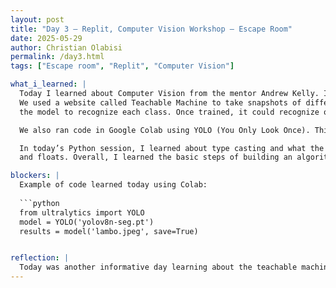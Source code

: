 ```yaml
---
layout: post
title: "Day 3 – Replit, Computer Vision Workshop – Escape Room"
date: 2025-05-29
author: Christian Olabisi
permalink: /day3.html
tags: ["Escape room", "Replit", "Computer Vision"]

what_i_learned: |
  Today I learned about Computer Vision from the mentor Andrew Kelly. I learned what the difference between image classification and object detection is.
  We used a website called Teachable Machine to take snapshots of different images in our room. For each item, we gave it its own class and then trained
  the model to recognize each class. Once trained, it could recognize objects when placed in front of the camera.

  We also ran code in Google Colab using YOLO (You Only Look Once). This code takes the image we upload and identifies specific objects within it.

  In today’s Python session, I learned about type casting and what the type() function does. I also learned how to convert between strings, integers,
  and floats. Overall, I learned the basic steps of building an algorithm in Python.

blockers: |
  Example of code learned today using Colab:
  
  ```python
  from ultralytics import YOLO
  model = YOLO('yolov8n-seg.pt')
  results = model('lambo.jpeg', save=True)


reflection: |
  Today was another informative day learning about the teachable machine and Colab. Also learning more skills in python helped improve  my skills and i look forward to applying them when we start the program next week. Lastly I had fun playing the escape with my    project group, and coming in first place felt great. With the way my group worked during the escape room portion. I believe that my    project group will have a great team dynamic this summer.
---
```

